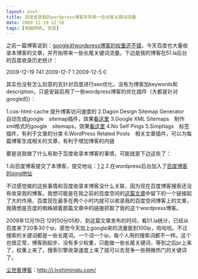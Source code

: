 ```yaml
---
layout: post
title: 百度收录我的wordpress博客并带来一些长尾关键词流量
date: 2009-12-19 12:50
tags: [电脑网络, 百度]
---
```

之前一篇博客说到：<a href="http://i.lvshiminglu.com/blog/397.html" target="_self">google对wordpress博客的权重还不错</a>，今天百度也大量收录本博客的文章，并开始带来一些长尾关键词流量。下边是我的博客在51.la后台的百度收录历史统计：

2009-12-19
741
2009-12-7
1
2009-12-5
0

其实也没有怎么刻意的去针对百度进行seo优化，没有为博客加keywords和description，只是安装启用了一些wordpress博客的优化插件（大都是针对google的）：

1.cos-html-cache 提升博客访问速度的
2.Dagon Design Sitemap Generator　自动生成google　sitemap插件，效果<a href="http://i.lvshiminglu.com/sitemap" target="_self">看这里</a>
3.Google XML Sitemaps　制作xml格式的google　sitemaps，效果<a href="http://i.lvshiminglu.com/sitemap.xml" target="_self">看这里</a>
4.No Self Pings
5.Simpltags　标签插件，有利于文章的分类
6.WordPress Related Posts　相关文章插件，可以为每篇博客生成相关的文章，有利于增加博客的内链

要是说我做了什么有助于百度收录本博客的事情，可能就是下边这些了：

1.向百度博客提交了本博客，提交地址：<a href="http://utility.baidu.com/blogsearch/submit.php" target="_blank">1</a> <a href="http://ping.baidu.com/ping.html" target="_blank">2</a>
2.在wordpress后台加入了<a href="http://ping.baidu.com/ping/RPC2" target="_blank">百度博客的ping地址</a>

不过感觉做的这些事情和百度收录本博客没什么关联，因为现在百度博客搜索还没有收录我的博客。我想可能是在我之前的百度空间的<a href="http://hi.baidu.com/fatalist/blog/item/03d72afae9e093839f51466c.html" target="_blank">这篇文章</a>中留下的一个链接起了大的作用，百度现在最多在两个小时内就可以收录我的百度空间博客上的文章，我猜想是百度的蜘蛛顺着那篇文章中的链接抓取了我的这个wordpress博客。

2009年12月19日 12时50分05秒，到这篇文章发布的时间，看51.la统计，已经从百度来了20多30个ip，感觉今天加上google来的流量能到100ip，哈哈哈。不过搜索的关键词都是一些长尾词，一个词一个ip，每个人用的搜索词都不一样。这个也很正常，博客刚起步，没有多少权重，只能做一些长尾关键词，等到之后pr上来了，权重上来了，搜索引擎收录速度上来了就可以去竞争一些稍微热门的关键词了。

<a href="http://i.lvshiminglu.com/">尘世客博客</a>：<a href="http://i.lvshiminglu.com/">http://i.lvshiminglu.com/</a>

